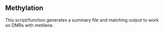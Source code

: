 ## Methylation
This script/function generates a summary file and matching output to work on DMRs with metilene.

